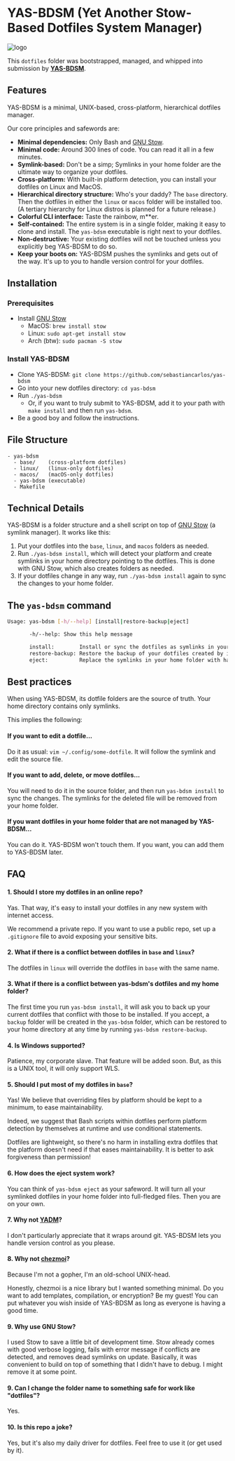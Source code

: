 # YAS-BDSM (Yet Another Stow-Based Dotfiles System Manager)

![logo](https://github.com/sebastiancarlos/yas-bdsm/assets/88276600/00f53156-8fc3-4eea-b09f-6129db56eb88)

This `dotfiles` folder was bootstrapped, managed, and whipped into submission by **[YAS-BDSM](https://github.com/sebastiancarlos/yas-bdsm)**.

## Features

YAS-BDSM is a minimal, UNIX-based, cross-platform, hierarchical dotfiles manager.

Our core principles and safewords are:

- **Minimal dependencies:** Only Bash and [GNU Stow](https://www.gnu.org/software/stow/).
- **Minimal code:** Around 300 lines of code. You can read it all in a few minutes.
- **Symlink-based:** Don't be a simp; Symlinks in your home folder
  are the ultimate way to organize your dotfiles.
- **Cross-platform:** With built-in platform detection, you can install your
  dotfiles on Linux and MacOS.
- **Hierarchical directory structure:** Who's your daddy? The `base` directory.
  Then the dotfiles in either the `linux` or `macos` folder will be installed
  too. (A tertiary hierarchy for Linux distros is planned for a future release.)
- **Colorful CLI interface:** Taste the rainbow, m\*\*er.
- **Self-contained:** The entire system is in a single folder, making it easy to
  clone and install. The `yas-bdsm` executable is right next to your dotfiles.
- **Non-destructive:** Your existing dotfiles will not be touched unless you
  explicitly beg YAS-BDSM to do so.
- **Keep your boots on:** YAS-BDSM pushes the symlinks and gets out of the
  way. It's up to you to handle version control for your dotfiles.

## Installation

### Prerequisites

- Install [GNU Stow](https://www.gnu.org/software/stow/)
  - MacOS: `brew install stow`
  - Linux: `sudo apt-get install stow`
  - Arch (btw): `sudo pacman -S stow`

### Install YAS-BDSM

- Clone YAS-BDSM: `git clone https://github.com/sebastiancarlos/yas-bdsm`
- Go into your new dotfiles directory: `cd yas-bdsm`
- Run `./yas-bdsm`
  - Or, if you want to truly submit to YAS-BDSM, add it to your path with `make
    install` and then run `yas-bdsm`.
- Be a good boy and follow the instructions.

## File Structure

```
- yas-bdsm
  - base/    (cross-platform dotfiles)
  - linux/   (linux-only dotfiles)
  - macos/   (macOS-only dotfiles)
  - yas-bdsm (executable)
  - Makefile
```

## Technical Details

YAS-BDSM is a folder structure and a shell script on top of [GNU Stow](https://www.gnu.org/software/stow/) (a symlink manager). It works like this:

1. Put your dotfiles into the `base`, `linux`, and `macos` folders as needed.
2. Run `./yas-bdsm install`, which will detect your platform and create
   symlinks in your home directory pointing to the dotfiles. This is done with
   GNU Stow, which also creates folders as needed.
3. If your dotfiles change in any way, run `./yas-bdsm install` again to sync
   the changes to your home folder.

## The `yas-bdsm` command

```bash
Usage: yas-bdsm [-h/--help] [install|restore-backup|eject]

       -h/--help: Show this help message

       install:        Install or sync the dotfiles as symlinks in your home folder.
       restore-backup: Restore the backup of your dotfiles created by install.
       eject:          Replace the symlinks in your home folder with hard copies.
```

## Best practices

When using YAS-BDSM, its dotfile folders are the source of truth. Your home directory contains only symlinks.

This implies the following:

#### If you want to edit a dotfile...
Do it as usual: `vim ~/.config/some-dotfile`. It will follow the symlink and edit the source file.

#### If you want to add, delete, or move dotfiles...
You will need to do it in the source folder, and then run `yas-bdsm install` to sync the changes. The symlinks for the deleted file will be removed from your home folder.

#### If you want dotfiles in your home folder that are not managed by YAS-BDSM...

You can do it. YAS-BDSM won't touch them. If you want, you can add them to YAS-BDSM later.

## FAQ

#### 1. Should I store my dotfiles in an online repo?

Yas. That way, it's easy to install your dotfiles in any new system with internet access.

We recommend a private repo. If you want to use a public repo, set up a
`.gitignore` file to avoid exposing your sensitive bits.

#### 2. What if there is a conflict between dotfiles in `base` and `linux`?

The dotfiles in `linux` will override the dotfiles in `base` with the same name.

#### 3. What if there is a conflict between yas-bdsm's dotfiles and my home folder?

The first time you run `yas-bdsm install`, it will ask you to back up your current dotfiles that conflict with those to be installed. If you accept, a `backup` folder will be created in the `yas-bdsm` folder, which can be restored to your home directory at any time by running `yas-bdsm restore-backup`.

#### 4. Is Windows supported?

Patience, my corporate slave. That feature will be added soon. But, as this is a UNIX tool, it will only support WLS.

#### 5. Should I put most of my dotfiles in `base`?

Yas! We believe that overriding files by platform should be kept to a minimum, to ease maintainability. 

Indeed, we suggest that Bash scripts within dotfiles perform platform detection by themselves at runtime and use conditional statements.

Dotfiles are lightweight, so there's no harm in installing extra dotfiles that the platform doesn't need if that eases maintainability. It is better to ask forgiveness than permission!

#### 6. How does the eject system work?

You can think of `yas-bdsm eject` as your safeword. It will turn all your symlinked dotfiles in your home folder into full-fledged files. Then you are on your own.

#### 7. Why not [YADM](https://yadm.io/)?

I don't particularly appreciate that it wraps around git. YAS-BDSM lets you handle version control as you please.

#### 8. Why not [chezmoi](https://www.chezmoi.io/)?

Because I'm not a gopher, I'm an old-school UNIX-head.

Honestly, chezmoi is a nice library but I wanted something minimal. Do you want to add templates, compilation, or encryption? Be my guest! You can put whatever you wish inside of YAS-BDSM as long as everyone is having a good time.

#### 9. Why use GNU Stow?

I used Stow to save a little bit of development time. Stow already comes with good verbose logging, fails with error message if conflicts are detected, and removes dead symlinks on update. Basically, it was convenient to build on top of something that I didn't have to debug. I might remove it at some point.

#### 9. Can I change the folder name to something safe for work like "dotfiles"?

Yes.

#### 10. Is this repo a joke?

Yes, but it's also my daily driver for dotfiles. Feel free to use it (or get used by it).
